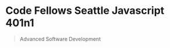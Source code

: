 Code Fellows Seattle Javascript 401n1
=====================================
> Advanced Software Development

